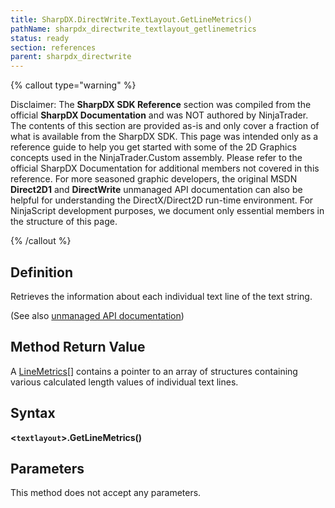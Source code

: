```yaml
---
title: SharpDX.DirectWrite.TextLayout.GetLineMetrics()
pathName: sharpdx_directwrite_textlayout_getlinemetrics
status: ready
section: references
parent: sharpdx_directwrite
---
```


{% callout type="warning" %}

Disclaimer: The **SharpDX SDK Reference** section was compiled from the official **SharpDX Documentation** and was NOT authored by NinjaTrader. The contents of this section are provided as-is and only cover a fraction of what is available from the SharpDX SDK. This page was intended only as a reference guide to help you get started with some of the 2D Graphics concepts used in the NinjaTrader.Custom assembly. Please refer to the official SharpDX Documentation for additional members not covered in this reference. For more seasoned graphic developers, the original MSDN **Direct2D1** and **DirectWrite** unmanaged API documentation can also be helpful for understanding the DirectX/Direct2D run-time environment. For NinjaScript development purposes, we document only essential members in the structure of this page.

{% /callout %}

## Definition

Retrieves the information about each individual text line of the text string.

(See also [unmanaged API documentation](https://msdn.microsoft.com/en-us/library/dd316763(v=vs.85).aspx))

## Method Return Value

A [LineMetrics](sharpdx_directwrite_linemetrics)[] contains a pointer to an array of structures containing various calculated length values of individual text lines.

## Syntax

**<`textlayout`>.GetLineMetrics()**

## Parameters

This method does not accept any parameters.
